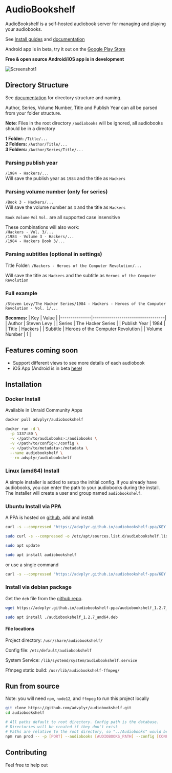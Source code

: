 # AudioBookshelf

AudioBookshelf is a self-hosted audiobook server for managing and playing your audiobooks.

See [Install guides](https://audiobookshelf.org/install) and [documentation](https://audiobookshelf.org/docs)

Android app is in beta, try it out on the [Google Play Store](https://play.google.com/store/apps/details?id=com.audiobookshelf.app)

**Free & open source Android/iOS app is in development**

<img alt="Screenshot1" src="https://github.com/advplyr/audiobookshelf/raw/master/images/ss_streaming.png" />


## Directory Structure

 See [documentation](https://audiobookshelf.org/docs) for directory structure and naming.

Author, Series, Volume Number, Title and Publish Year can all be parsed from your folder structure.

**Note**: Files in the root directory `/audiobooks` will be ignored, all audiobooks should be in a directory

**1 Folder:** `/Title/...`\
**2 Folders:** `/Author/Title/...`\
**3 Folders:** `/Author/Series/Title/...`

### Parsing publish year

`/1984 - Hackers/...`\
Will save the publish year as `1984` and the title as `Hackers`

### Parsing volume number (only for series)

`/Book 3 - Hackers/...`\
Will save the volume number as `3` and the title as `Hackers`

`Book` `Volume` `Vol` `Vol.` are all supported case insensitive

These combinations will also work:\
`/Hackers - Vol. 3/...`\
`/1984 - Volume 3 - Hackers/...`\
`/1984 - Hackers Book 3/...`


### Parsing subtitles (optional in settings)

Title Folder: `/Hackers - Heroes of the Computer Revolution/...`

Will save the title as `Hackers` and the subtitle as `Heroes of the Computer Revolution`


### Full example

`/Steven Levy/The Hacker Series/1984 - Hackers - Heroes of the Computer Revolution - Vol. 1/...`

**Becomes:**
| Key           | Value                             |
|---------------|-----------------------------------|
| Author        | Steven Levy                       |
| Series        | The Hacker Series                 |
| Publish Year  | 1984                              |
| Title         | Hackers                           |
| Subtitle      | Heroes of the Computer Revolution |
| Volume Number | 1                                 |


## Features coming soon

* Support different views to see more details of each audiobook
* iOS App (Android is in beta [here](https://play.google.com/store/apps/details?id=com.audiobookshelf.app))

## Installation

### Docker Install
Available in Unraid Community Apps

```bash
docker pull advplyr/audiobookshelf

docker run -d \
  -p 1337:80 \
  -v </path/to/audiobooks>:/audiobooks \
  -v </path/to/config>:/config \
  -v </path/to/metadata>:/metadata \
  --name audiobookshelf \
  --rm advplyr/audiobookshelf
```

### Linux (amd64) Install

A simple installer is added to setup the initial config. If you already have audiobooks, you can enter the path to your audiobooks during the install. The installer will create a user and group named `audiobookshelf`.



### Ubuntu Install via PPA

A PPA is hosted on [github](https://github.com/advplyr/audiobookshelf-ppa), add and install:

```bash
curl -s --compressed "https://advplyr.github.io/audiobookshelf-ppa/KEY.gpg" | sudo apt-key add - 

sudo curl -s --compressed -o /etc/apt/sources.list.d/audiobookshelf.list "https://advplyr.github.io/audiobookshelf-ppa/audiobookshelf.list" 

sudo apt update 

sudo apt install audiobookshelf
```

or use a single command

```bash
curl -s --compressed "https://advplyr.github.io/audiobookshelf-ppa/KEY.gpg" | sudo apt-key add - && sudo curl -s --compressed -o /etc/apt/sources.list.d/audiobookshelf.list "https://advplyr.github.io/audiobookshelf-ppa/audiobookshelf.list" && sudo apt update && sudo apt install audiobookshelf
```

### Install via debian package

Get the `deb` file from the [github repo](https://github.com/advplyr/audiobookshelf-ppa).

```bash
wget https://advplyr.github.io/audiobookshelf-ppa/audiobookshelf_1.2.7_amd64.deb

sudo apt install ./audiobookshelf_1.2.7_amd64.deb
```


#### File locations

Project directory: `/usr/share/audiobookshelf/`

Config file: `/etc/default/audiobookshelf`

System Service: `/lib/systemd/system/audiobookshelf.service`

Ffmpeg static build: `/usr/lib/audiobookshelf-ffmpeg/`

## Run from source

Note: you will need `npm`, `node12`, and `ffmpeg` to run this project locally

```bash
git clone https://github.com/advplyr/audiobookshelf.git
cd audiobookshelf

# All paths default to root directory. Config path is the database.
# Directories will be created if they don't exist
# Paths are relative to the root directory, so "../Audiobooks" would be a valid path
npm run prod -- -p [PORT] --audiobooks [AUDIOBOOKS_PATH] --config [CONFIG_PATH] --metadata [METADATA_PATH]
```

## Contributing

Feel free to help out
